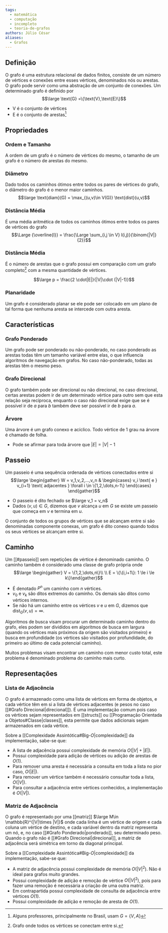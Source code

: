 ```yaml
---
tags:
  - matemática
  - computação
  - incompleto
  - teoria-de-grafos
authors: Júlio César
aliases:
  - Grafos
---
```

## Definição

O grafo é uma estrutura relacional de dados finitos, consiste de um número de vértices e conexões entre esses vértices, denominados nós ou arestas. O grafo pode servir como uma abstração de um conjunto de conexões. Um determinado grafo é definido por
$$\large \text{G} =\{\text{V},\text{E}\}$$
- $\text{V}$ é o conjunto de vértices
- $\text{E}$ é o conjunto de arestas[^1]
## Propriedades

### Ordem e Tamanho
A ordem de um grafo é o número de vértices do mesmo, o tamanho de um grafo é o número de arestas do mesmo. 
### Diâmetro
Dado todos os caminhos ótimos entre todos os pares de vértices do grafo, o diâmetro do grafo é o menor maior caminhos.
$$\large \text{diam}(G) = \max_{(u,v)\in V(G)} \text{dist}(u,v)$$
### Distância Média
É uma média aritmética de todos os caminhos ótimos entre todos os pares de vértices do grafo
$$\Large {\overline{l}} = \frac{\Large \sum_{i,j \in V} l(i,j)}{\binom{|V|}{2}}$$
### Distância Média
É o número de arestas que o grafo possui em comparação com um grafo completo[^2] com a mesma quantidade de vértices.

$$\large p = \frac{2 \cdot|E|}{|V|\cdot (|V|-1)}$$
### Planaridade
Um grafo é considerado planar se ele pode ser colocado em um plano de tal forma que nenhuma aresta se intercede com outra aresta.

## Características
### Grafo Ponderado
Um grafo pode ser ponderado ou não-ponderado, no caso ponderado as arestas todas têm um tamanho variável entre elas, o que influencia algoritmos de navegação em grafos. No caso não-ponderado, todas as arestas têm o mesmo peso.
### Grafo Direcional
O grafo também pode ser direcional ou não direcional, no caso direcional, certas arestas podem ir de um determinado vértice para outro sem que esta relação seja recíproca, enquanto o caso não direcional exige que se é possível ir de $a$ para $b$ também deve ser possível ir de $b$ para $a$.
### Árvore
Uma árvore é um grafo conexo e acíclico. Todo vértice de 1 grau na árvore é chamado de folha. 
- Pode se afirmar para toda árvore que $|E| = |V| - 1$

## Passeio

Um passeio é uma sequência ordenada de vértices conectados entre si
$$\large
\begin{gather}
W = v_1,v_2,...,v_n &
\begin{cases} v_i \text{ e } v_{i+1} \text{ adjacentes } \forall i \in \{1,2,\dots,n-1\} \end{cases}
\end{gather}$$
- O passeio é dito fechado se $\large v_1 = v_n$
- Dados $(v,u) \in G$, dizemos que $v$ alcança $u$ em $G$ se existe um passeio que começa em $v$ e termina em $u$.

O conjunto de todos os grupos de vértices que se alcançam entre si são denominadas componente conexas, um grafo é dito conexo quando todos os seus vértices se alcançam entre si.
## Caminho

Um [[#passeio]] sem repetições de vértice é denominado caminho. O caminho também é considerado uma classe de grafo própria onde
$$\large  \begin{gather} V = \{1,2,\dots,n\}\\ \\ E = \{\{i,i+1\}: 1 \le i \le k\}\end{gather}$$
- É denotado $P^n$ um caminho com $n$ vértices.
- $v_0$ e $v_k$ são ditos extremos do caminho. Os demais são ditos como vértices internos.
- Se não há um caminho entre os vértices $v$ e $u$ em $G$, dizemos que $\text{dist}_G(v,u) = \infty$.

Algoritmos de busca visam procurar um determinado caminho dentro do grafo, eles podem ser divididos em algoritmos de busca em largura (quando os vértices mais próximos da origem são visitados primeiro) e busca em profundidade (os vértices são visitados por profundidade, do primeiro ao último de cada potencial caminho).

Muitos problemas visam encontrar um caminho com menor custo total, este problema é denominado problema do caminho mais curto.
## Representações

### Lista de Adjacência
O grafo é armazenado como uma lista de vértices em forma de objetos, e cada vértice têm em si a lista de vértices adjacentes (e pesos no caso [[#Grafo Direcional|direcional]]). É uma implementação comum pois caso os vértices sejam representados em [[structs]] ou [[Programação Orientada a Objetos#Classe|classes]], esta permite que dados adicionais sejam armazenados em cada vértice.

Sobre a [[Complexidade Assintótica#Big-$O$|complexidade]] da implementação, sabe-se que:

- A lista de adjacência possui complexidade de memória $O(|V| + |E|)$.
- Possui complexidade para adição de vértices ou adição de arestas de $O(1)$.
- Para remover uma aresta é necessária a consulta em toda a lista no pior caso, $O(|E|)$.
- Para remover um vértice também é necessário consultar toda a lista, $O(|V|)$.
- Para consultar a adjacência entre vértices conhecidos, a implementação é $O(|V|)$.
### Matriz de Adjacência
O grafo é representado por uma [[matriz]] $\large M\in \mathbb{R}^{|V|\times |V|}$ onde cada linha é um vértice de origem e cada coluna um vértice de destino, e cada variável dentro da matriz representa um nó, e, no caso [[#Grafo Ponderado|ponderado]], seu determinado peso. Quando o grafo não é [[#Grafo Direcional|direcional]], a matriz de adjacência será simétrica em torno da diagonal principal.

Sobre a [[Complexidade Assintótica#Big-$O$|complexidade]] da implementação, sabe-se que:

- A matriz de adjacência possui complexidade de memória $O(|V|^2)$. Não é ideal para grafos muito grandes.
- Possui complexidade de adição e remoção de vértice $O(|V|^2)$, pois para fazer uma remoção é necessária a criação de uma outra matriz.
- Em contrapartida possui complexidade de consulta de adjacência entre vértices $O(1)$.
- Possui complexidade de adição e remoção de aresta de $O(1)$.

[^1]: Alguns professores, principalmente no Brasil, usam $G = \{V,A\}$

[^2]: Grafo onde todos os vértices se conectam entre si.
